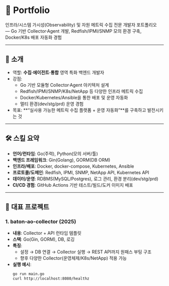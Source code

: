 # 📂 Portfolio
인프라/시스템 가시성(Observability) 및 자원 메트릭 수집 전문 개발자 포트폴리오  
— Go 기반 Collector·Agent 개발, Redfish/IPMI/SNMP 모의 환경 구축, Docker/K8s 배포 자동화 경험

---

## 👤 소개
- 역할: **수집·에이전트·통합** 영역 특화 백엔드 개발자  
- 강점:
  - Go 기반 모듈형 Collector·Agent 아키텍처 설계
  - Redfish/IPMI/SNMP/K8s/NetApp 등 다양한 인프라 메트릭 수집
  - Docker/Kubernetes/Ansible을 통한 배포 및 운영 자동화
  - 멀티 환경(dev/stg/prd) 운영 경험
- 목표: **“실사용 가능한 메트릭 수집 플랫폼 + 운영 자동화”**를 구축하고 발전시키는 것

---

## 🛠️ 스킬 요약
- **언어/런타임**: Go(주력), Python(모의 서버/툴)
- **백엔드 프레임워크**: Gin(Golang), GORM(DB ORM)
- **인프라/배포**: Docker, docker-compose, Kubernetes, Ansible
- **프로토콜/도메인**: Redfish, IPMI, SNMP, NetApp API, Kubernetes API
- **데이터/운영**: RDBMS(MySQL/Postgres), 로그 관리, 환경 분리(dev/stg/prd)
- **CI/CD 경험**: GitHub Actions 기반 테스트/빌드/도커 이미지 배포

---

## 🚀 대표 프로젝트

### 1. baton-ao-collector (2025)
- **내용**: Collector + API 런타임 템플릿
- **스택**: Go(Gin, GORM), DB, 로깅
- **특징**:
  - 설정 → DB 연결 → Collector 실행 → REST API까지 원패스 부팅 구조
  - 향후 다양한 Collector(운영체제/K8s/NetApp) 적용 가능
- **실행 예시**:
  ```bash
  go run main.go
  curl http://localhost:8080/healthz

